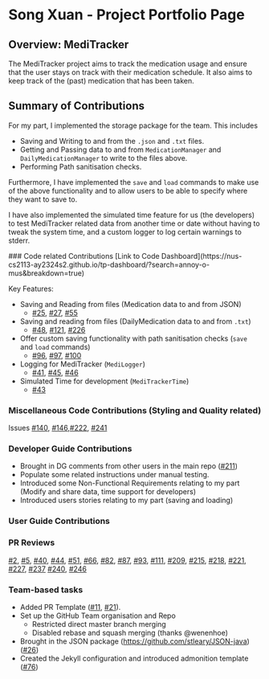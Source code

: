 # Song Xuan - Project Portfolio Page

## Overview: MediTracker
The MediTracker project aims to track the medication usage and ensure that the user stays on track with their medication schedule.
It also aims to keep track of the (past) medication that has been taken.

## Summary of Contributions
For my part, I implemented the storage package for the team. This includes 
- Saving and Writing to and from the `.json` and `.txt` files.
- Getting and Passing data to and from `MedicationManager` and `DailyMedicationManager` to write to the files above.
- Performing Path sanitisation checks.

Furthermore, I have implemented the `save` and `load` commands to make use of the above functionality and to allow 
users to be able to specify where they want to save to.

I have also implemented the simulated time feature for us (the developers) to test MediTracker related data from 
another time or date without having to tweak the system time, and a custom logger to log certain warnings to stderr.

<div style="page-break-after: always;"></div>
### Code related Contributions
[Link to Code Dashboard](https://nus-cs2113-ay2324s2.github.io/tp-dashboard/?search=annoy-o-mus&breakdown=true)

Key Features:
- Saving and Reading from files (Medication data to and from JSON)
  - [#25](https://github.com/AY2324S2-CS2113T-T09-1/tp/issues/25), [#27](https://github.com/AY2324S2-CS2113T-T09-1/tp/issues/27), [#55](https://github.com/AY2324S2-CS2113T-T09-1/tp/issues/55)
- Saving and reading from files (DailyMedication data to and from `.txt`)
  - [#48](https://github.com/AY2324S2-CS2113T-T09-1/tp/issues/48), [#121](https://github.com/AY2324S2-CS2113T-T09-1/tp/issues/121), [#226](https://github.com/AY2324S2-CS2113T-T09-1/tp/issues/226)
- Offer custom saving functionality with path sanitisation checks (`save` and `load` commands)
  - [#96](https://github.com/AY2324S2-CS2113T-T09-1/tp/issues/96), [#97](https://github.com/AY2324S2-CS2113T-T09-1/tp/issues/97), [#100](https://github.com/AY2324S2-CS2113T-T09-1/tp/issues/100)
- Logging for MediTracker (`MediLogger`)
  - [#41](https://github.com/AY2324S2-CS2113T-T09-1/tp/issues/41), [#45](https://github.com/AY2324S2-CS2113T-T09-1/tp/issues/45), [#46](https://github.com/AY2324S2-CS2113T-T09-1/tp/issues/46)
- Simulated Time for development (`MediTrackerTime`)
  - [#43](https://github.com/AY2324S2-CS2113T-T09-1/tp/issues/43)


### Miscellaneous Code Contributions (Styling and Quality related)
Issues [#140](https://github.com/AY2324S2-CS2113T-T09-1/tp/issues/140), [#146](https://github.com/AY2324S2-CS2113T-T09-1/tp/issues/146),[#222](https://github.com/AY2324S2-CS2113T-T09-1/tp/issues/222), [#241](https://github.com/AY2324S2-CS2113T-T09-1/tp/issues/241)

### Developer Guide Contributions
- Brought in DG comments from other users in the main repo ([#211](https://github.com/AY2324S2-CS2113T-T09-1/tp/issues/211))
- Populate some related instructions under manual testing.
- Introduced some Non-Functional Requirements relating to my part (Modify and share data, time support for developers)
- Introduced users stories relating to my part (saving and loading)

### User Guide Contributions
<!-- To talk about Issue 25 -->

### PR Reviews
[#2](https://github.com/AY2324S2-CS2113T-T09-1/tp/pull/2), [#5](https://github.com/AY2324S2-CS2113T-T09-1/tp/pull/5), 
[#40](https://github.com/AY2324S2-CS2113T-T09-1/tp/pull/40), [#44](https://github.com/AY2324S2-CS2113T-T09-1/tp/pull/44), 
[#51](https://github.com/AY2324S2-CS2113T-T09-1/tp/pull/51), [#66](https://github.com/AY2324S2-CS2113T-T09-1/tp/pull/66), 
[#82](https://github.com/AY2324S2-CS2113T-T09-1/tp/pull/82), [#87](https://github.com/AY2324S2-CS2113T-T09-1/tp/pull/87), 
[#93](https://github.com/AY2324S2-CS2113T-T09-1/tp/pull/93), [#111](https://github.com/AY2324S2-CS2113T-T09-1/tp/pull/111), 
[#209](https://github.com/AY2324S2-CS2113T-T09-1/tp/pull/209), [#215](https://github.com/AY2324S2-CS2113T-T09-1/tp/pull/215), 
[#218](https://github.com/AY2324S2-CS2113T-T09-1/tp/pull/218), [#221](https://github.com/AY2324S2-CS2113T-T09-1/tp/pull/221), 
[#227](https://github.com/AY2324S2-CS2113T-T09-1/tp/pull/227), [#237](https://github.com/AY2324S2-CS2113T-T09-1/tp/pull/237)
[#240](https://github.com/AY2324S2-CS2113T-T09-1/tp/pull/240), [#246](https://github.com/AY2324S2-CS2113T-T09-1/tp/pull/246)


### Team-based tasks
- Added PR Template ([#11](https://github.com/AY2324S2-CS2113T-T09-1/tp/issues/11), [#21](https://github.com/AY2324S2-CS2113T-T09-1/tp/issues/21)).
- Set up the GitHub Team organisation and Repo
  - Restricted direct master branch merging
  - Disabled rebase and squash merging (thanks @wenenhoe)
- Brought in the JSON package (https://github.com/stleary/JSON-java) ([#26](https://github.com/AY2324S2-CS2113T-T09-1/tp/issues/26))
- Created the Jekyll configuration and introduced admonition template ([#76](https://github.com/AY2324S2-CS2113T-T09-1/tp/issues/76))
